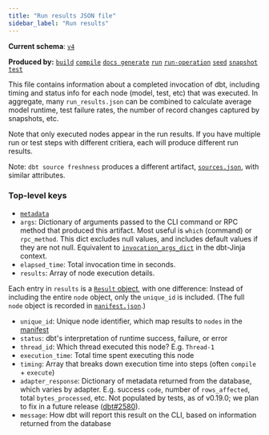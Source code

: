 ```yaml
---
title: "Run results JSON file"
sidebar_label: "Run results"
---
```


**Current schema**: [`v4`](https://schemas.getdbt.com/dbt/run-results/v4/index.html)

**Produced by:** 
[`build`](/reference/commands/build)
[`compile`](/reference/commands/compile)
[`docs generate`](/reference/commands/cmd-docs)
[`run`](/reference/commands/run)
[`run-operation`](/reference/commands/run-operation)
[`seed`](/reference/commands/seed)
[`snapshot`](/reference/commands/snapshot)
[`test`](/reference/commands/test)

This file contains information about a completed invocation of dbt, including timing and status info for each node (model, test, etc) that was executed. In aggregate, many `run_results.json` can be combined to calculate average model runtime, test failure rates, the number of record changes captured by snapshots, etc.

Note that only executed nodes appear in the run results. If you have multiple run or test steps with different critiera, each will produce different run results.

Note: `dbt source freshness` produces a different artifact, [`sources.json`](/reference/artifacts/sources-json), with similar attributes.

### Top-level keys

- [`metadata`](/reference/artifacts/dbt-artifacts#common-metadata)
- `args`: Dictionary of arguments passed to the CLI command or RPC method that produced this artifact. Most useful is `which` (command) or `rpc_method`. This dict excludes null values, and includes default values if they are not null. <VersionBlock firstVersion="1.3">Equivalent to [`invocation_args_dict`](/reference/dbt-jinja-functions/flags#invocation_args_dict) in the dbt-Jinja context.</VersionBlock>
- `elapsed_time`: Total invocation time in seconds.
- `results`: Array of node execution details.

Each entry in `results` is a [`Result` object](/reference/dbt-classes#result-objects), with one difference: Instead of including the entire `node` object, only the `unique_id` is included. (The full `node` object is recorded in [`manifest.json`](/reference/artifacts/manifest-json).)

- `unique_id`: Unique node identifier, which map results to `nodes` in the [manifest](/reference/artifacts/manifest-json)
- `status`: dbt's interpretation of runtime success, failure, or error
- `thread_id`: Which thread executed this node? E.g. `Thread-1`
- `execution_time`: Total time spent executing this node
- `timing`: Array that breaks down execution time into steps (often `compile` + `execute`)
- `adapter_response`: Dictionary of metadata returned from the database, which varies by adapter. E.g. success `code`, number of `rows_affected`, total `bytes_processed`, etc. Not populated by tests, as of v0.19.0; we plan to fix in a future release ([dbt#2580](https://github.com/dbt-labs/dbt-core/issues/2580)).
- `message`: How dbt will report this result on the CLI, based on information returned from the database
